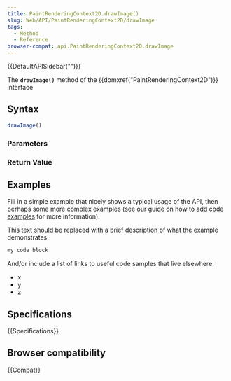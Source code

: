```yaml
---
title: PaintRenderingContext2D.drawImage()
slug: Web/API/PaintRenderingContext2D/drawImage
tags:
  - Method
  - Reference
browser-compat: api.PaintRenderingContext2D.drawImage
---
```

{{DefaultAPISidebar("")}}

The **`drawImage()`** method of the {{domxref("PaintRenderingContext2D")}} interface 

## Syntax

```js
drawImage()
```

### Parameters



### Return Value



## Examples

Fill in a simple example that nicely shows a typical usage of the API, then perhaps some more complex examples (see our guide on how to add [code examples](/en-US/docs/MDN/Contribute/Structures/Code_examples) for more information).

This text should be replaced with a brief description of what the example demonstrates.

```js
my code block
```

And/or include a list of links to useful code samples that live elsewhere:

*   x
*   y
*   z

## Specifications

{{Specifications}}

## Browser compatibility

{{Compat}}

